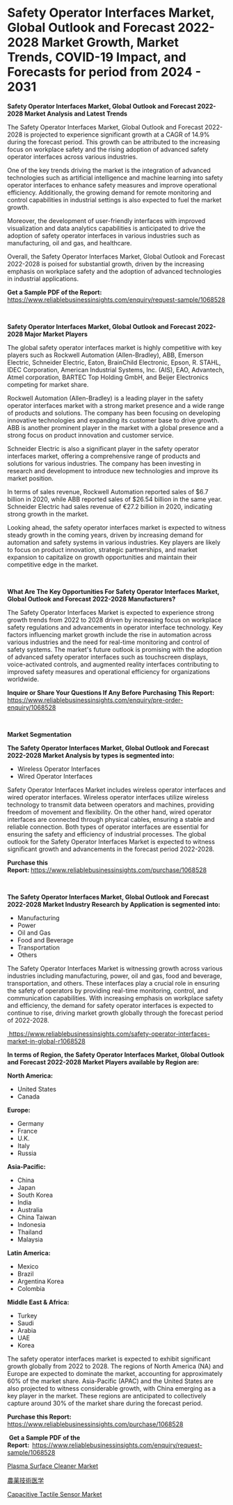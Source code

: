 <p><h1>Safety Operator Interfaces Market, Global Outlook and Forecast 2022-2028 Market Growth, Market Trends, COVID-19 Impact, and Forecasts for period from 2024 - 2031</h1></p><p><strong>Safety Operator Interfaces Market, Global Outlook and Forecast 2022-2028 Market Analysis and Latest Trends</strong></p>
<p><p>The Safety Operator Interfaces Market, Global Outlook and Forecast 2022-2028 is projected to experience significant growth at a CAGR of 14.9% during the forecast period. This growth can be attributed to the increasing focus on workplace safety and the rising adoption of advanced safety operator interfaces across various industries. </p><p>One of the key trends driving the market is the integration of advanced technologies such as artificial intelligence and machine learning into safety operator interfaces to enhance safety measures and improve operational efficiency. Additionally, the growing demand for remote monitoring and control capabilities in industrial settings is also expected to fuel the market growth.</p><p>Moreover, the development of user-friendly interfaces with improved visualization and data analytics capabilities is anticipated to drive the adoption of safety operator interfaces in various industries such as manufacturing, oil and gas, and healthcare.</p><p>Overall, the Safety Operator Interfaces Market, Global Outlook and Forecast 2022-2028 is poised for substantial growth, driven by the increasing emphasis on workplace safety and the adoption of advanced technologies in industrial applications.</p></p>
<p><strong>Get a Sample PDF of the Report:&nbsp;</strong> <a href="https://www.reliablebusinessinsights.com/enquiry/request-sample/1068528">https://www.reliablebusinessinsights.com/enquiry/request-sample/1068528</a></p>
<p>&nbsp;</p>
<p><strong>Safety Operator Interfaces Market, Global Outlook and Forecast 2022-2028 Major Market Players</strong></p>
<p><p>The global safety operator interfaces market is highly competitive with key players such as Rockwell Automation (Allen-Bradley), ABB, Emerson Electric, Schneider Electric, Eaton, BrainChild Electronic, Epson, R. STAHL, IDEC Corporation, American Industrial Systems, Inc. (AIS), EAO, Advantech, Atmel corporation, BARTEC Top Holding GmbH, and Beijer Electronics competing for market share.</p><p>Rockwell Automation (Allen-Bradley) is a leading player in the safety operator interfaces market with a strong market presence and a wide range of products and solutions. The company has been focusing on developing innovative technologies and expanding its customer base to drive growth. ABB is another prominent player in the market with a global presence and a strong focus on product innovation and customer service.</p><p>Schneider Electric is also a significant player in the safety operator interfaces market, offering a comprehensive range of products and solutions for various industries. The company has been investing in research and development to introduce new technologies and improve its market position.</p><p>In terms of sales revenue, Rockwell Automation reported sales of $6.7 billion in 2020, while ABB reported sales of $26.54 billion in the same year. Schneider Electric had sales revenue of €27.2 billion in 2020, indicating strong growth in the market.</p><p>Looking ahead, the safety operator interfaces market is expected to witness steady growth in the coming years, driven by increasing demand for automation and safety systems in various industries. Key players are likely to focus on product innovation, strategic partnerships, and market expansion to capitalize on growth opportunities and maintain their competitive edge in the market.</p></p>
<p>&nbsp;</p>
<p><strong>What Are The Key Opportunities For Safety Operator Interfaces Market, Global Outlook and Forecast 2022-2028 Manufacturers?</strong></p>
<p><p>The Safety Operator Interfaces Market is expected to experience strong growth trends from 2022 to 2028 driven by increasing focus on workplace safety regulations and advancements in operator interface technology. Key factors influencing market growth include the rise in automation across various industries and the need for real-time monitoring and control of safety systems. The market's future outlook is promising with the adoption of advanced safety operator interfaces such as touchscreen displays, voice-activated controls, and augmented reality interfaces contributing to improved safety measures and operational efficiency for organizations worldwide.</p></p>
<p><strong>Inquire or Share Your Questions If Any Before Purchasing This Report:</strong> <a href="https://www.reliablebusinessinsights.com/enquiry/pre-order-enquiry/1068528">https://www.reliablebusinessinsights.com/enquiry/pre-order-enquiry/1068528</a></p>
<p>&nbsp;</p>
<p><strong>Market Segmentation</strong></p>
<p><strong>The Safety Operator Interfaces Market, Global Outlook and Forecast 2022-2028 Market Analysis by types is segmented into:</strong></p>
<p><ul><li>Wireless Operator Interfaces</li><li>Wired Operator Interfaces</li></ul></p>
<p><p>Safety Operator Interfaces Market includes wireless operator interfaces and wired operator interfaces. Wireless operator interfaces utilize wireless technology to transmit data between operators and machines, providing freedom of movement and flexibility. On the other hand, wired operator interfaces are connected through physical cables, ensuring a stable and reliable connection. Both types of operator interfaces are essential for ensuring the safety and efficiency of industrial processes. The global outlook for the Safety Operator Interfaces Market is expected to witness significant growth and advancements in the forecast period 2022-2028.</p></p>
<p><strong>Purchase this Report:&nbsp;</strong><a href="https://www.reliablebusinessinsights.com/purchase/1068528">https://www.reliablebusinessinsights.com/purchase/1068528</a></p>
<p>&nbsp;</p>
<p><strong>The Safety Operator Interfaces Market, Global Outlook and Forecast 2022-2028 Market Industry Research by Application is segmented into:</strong></p>
<p><ul><li>Manufacturing</li><li>Power</li><li>Oil and Gas</li><li>Food and Beverage</li><li>Transportation</li><li>Others</li></ul></p>
<p><p>The Safety Operator Interfaces Market is witnessing growth across various industries including manufacturing, power, oil and gas, food and beverage, transportation, and others. These interfaces play a crucial role in ensuring the safety of operators by providing real-time monitoring, control, and communication capabilities. With increasing emphasis on workplace safety and efficiency, the demand for safety operator interfaces is expected to continue to rise, driving market growth globally through the forecast period of 2022-2028.</p></p>
<p><a href="https://www.reliablebusinessinsights.com/safety-operator-interfaces-market-in-global-r1068528">&nbsp;https://www.reliablebusinessinsights.com/safety-operator-interfaces-market-in-global-r1068528</a></p>
<p><strong>In terms of Region, the Safety Operator Interfaces Market, Global Outlook and Forecast 2022-2028 Market Players available by Region are:</strong></p>
<p>
    <p> <strong> North America: </strong>
        <ul>
            <li>United States</li>
            <li>Canada</li>
        </ul>
        </p> 
    <p> <strong> Europe: </strong>
        <ul>
            <li>Germany</li>
            <li>France</li>
            <li>U.K.</li>
            <li>Italy</li>
            <li>Russia</li>
        </ul>
        </p> 
    <p> <strong> Asia-Pacific: </strong>
        <ul>
            <li>China</li>
            <li>Japan</li>
            <li>South Korea</li>
            <li>India</li>
            <li>Australia</li>
            <li>China Taiwan</li>
            <li>Indonesia</li>
            <li>Thailand</li>
            <li>Malaysia</li>
        </ul>
        </p> 
    <p> <strong> Latin America: </strong>
        <ul>
            <li>Mexico</li>
            <li>Brazil</li>
            <li>Argentina Korea</li>
            <li>Colombia</li>
        </ul>
        </p> 
    <p> <strong> Middle East & Africa: </strong>
        <ul>
            <li>Turkey</li>
            <li>Saudi</li>
            <li>Arabia</li>
            <li>UAE</li>
            <li>Korea</li>
        </ul>
    </p>
    </p>
<p><p>The safety operator interfaces market is expected to exhibit significant growth globally from 2022 to 2028. The regions of North America (NA) and Europe are expected to dominate the market, accounting for approximately 60% of the market share. Asia-Pacific (APAC) and the United States are also projected to witness considerable growth, with China emerging as a key player in the market. These regions are anticipated to collectively capture around 30% of the market share during the forecast period.</p></p>
<p><strong>Purchase this Report: </strong><a href="https://www.reliablebusinessinsights.com/purchase/1068528">https://www.reliablebusinessinsights.com/purchase/1068528</a></p>
<p>&nbsp;<strong>Get a Sample PDF of the Report:&nbsp;&nbsp;</strong><a href="https://www.reliablebusinessinsights.com/enquiry/request-sample/1068528">https://www.reliablebusinessinsights.com/enquiry/request-sample/1068528</a></p>
<p><strong></strong></p>
<p><p><a href="https://www.linkedin.com/pulse/plasma-surface-cleaner-market-size-outlook-forecast-2024-zbjsf">Plasma Surface Cleaner Market</a></p><p><a href="https://github.com/TysonKub/Market-Research-Report-List-1/blob/main/257573985332.md">農薬技術医学</a></p><p><a href="https://www.linkedin.com/pulse/capacitive-tactile-sensor-market-size-cagr-trends-2024-2030-sdsff">Capacitive Tactile Sensor Market</a></p></p>